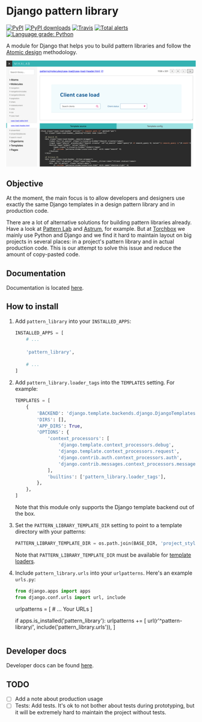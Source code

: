 # Django pattern library

[![PyPI](https://img.shields.io/pypi/v/django-pattern-library.svg)](https://pypi.org/project/django-pattern-library/) [![PyPI downloads](https://img.shields.io/pypi/dm/django-pattern-library.svg)](https://pypi.org/project/django-pattern-library/) [![Travis](https://travis-ci.com/torchbox/django-pattern-library.svg?branch=master)](https://travis-ci.com/torchbox/django-pattern-library) [![Total alerts](https://img.shields.io/lgtm/alerts/g/torchbox/django-pattern-library.svg?logo=lgtm&logoWidth=18)](https://lgtm.com/projects/g/torchbox/django-pattern-library/alerts/) [![Language grade: Python](https://img.shields.io/lgtm/grade/python/g/torchbox/django-pattern-library.svg?logo=lgtm&logoWidth=18)](https://lgtm.com/projects/g/torchbox/django-pattern-library/context:python)

A module for Django that helps you to build pattern libraries and follow the
[Atomic design](http://bradfrost.com/blog/post/atomic-web-design/) methodology.

![Screenshot of the pattern library UI, with navigation, pattern rendering, and configuration](.github/pattern-library-screenshot.png)

## Objective

At the moment, the main focus is to allow developers and designers
use exactly the same Django templates in a design pattern library
and in production code.

There are a lot of alternative solutions for building
pattern libraries already. Have a look at [Pattern Lab](http://patternlab.io/) and
[Astrum](http://astrum.nodividestudio.com/), for example.
But at [Torchbox](https://torchbox.com/) we mainly use Python and Django and
we find it hard to maintain layout on big projects in several places:
in a project's pattern library and in actual production code. This is our
attempt to solve this issue and reduce the amount of copy-pasted code.

## Documentation

Documentation is located [here](./docs).

## How to install

1. Add `pattern_library` into your `INSTALLED_APPS`:

   ```python
   INSTALLED_APPS = [
       # ...

       'pattern_library',

       # ...
   ]
   ```

2. Add `pattern_library.loader_tags` into the `TEMPLATES` setting. For example:

   ```python
   TEMPLATES = [
       {
           'BACKEND': 'django.template.backends.django.DjangoTemplates',
           'DIRS': [],
           'APP_DIRS': True,
           'OPTIONS': {
               'context_processors': [
                   'django.template.context_processors.debug',
                   'django.template.context_processors.request',
                   'django.contrib.auth.context_processors.auth',
                   'django.contrib.messages.context_processors.messages',
               ],
               'builtins': ['pattern_library.loader_tags'],
           },
       },
   ]
   ```

   Note that this module only supports the Django template backend out of the box.

3. Set the `PATTERN_LIBRARY_TEMPLATE_DIR` setting to point to a template directory with your patterns:

   ```python
   PATTERN_LIBRARY_TEMPLATE_DIR = os.path.join(BASE_DIR, 'project_styleguide', 'templates')
   ```

   Note that `PATTERN_LIBRARY_TEMPLATE_DIR` must be available for
   [template loaders](https://docs.djangoproject.com/en/1.11/ref/templates/api/#loader-types).

4. Include `pattern_library.urls` into your `urlpatterns`. Here's an example `urls.py`:

   ```python
   from django.apps import apps
   from django.conf.urls import url, include
   ```


    urlpatterns = [
        # ... Your URLs
    ]

    if apps.is_installed('pattern_library'):
        urlpatterns += [
            url(r'^pattern-library/', include('pattern_library.urls')),
        ]
    ```

## Developer docs

Developer docs can be found [here](./docs/dev_process.md).

## TODO

- [ ] Add a note about production usage
- [ ] Tests: Add tests.
      It's ok to not bother about tests during prototyping,
      but it will be extremely hard to maintain
      the project without tests.
